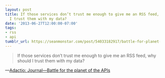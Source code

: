 ```yaml
---
layout: post
title: If those services don’t trust me enough to give me an RSS feed, why should
  I trust them with my data?
date: '2013-06-27T12:00:00-07:00'
tags:
- rss
- api
tumblr_url: https://seanmonstar.com/post/54033182917/battle-for-planet-of-apis
---
```

> If those services don’t trust me enough to give me an RSS feed, why should I trust them with my data?

—[Adactio: Journal—Battle for the planet of the APIs](http://adactio.com/journal/6291/)
